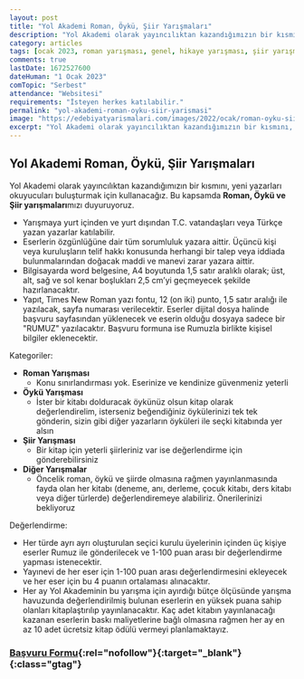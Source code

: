 ```yaml
---
layout: post
title: "Yol Akademi Roman, Öykü, Şiir Yarışmaları"
description: "Yol Akademi olarak yayıncılıktan kazandığımızın bir kısmını, yeni yazarları okuyucuları buluşturmak için kullanacağız. Bu kapsamda Roman, Öykü ve Şiir yarışmamızı duyuruyoruz. "
category: articles
tags: [ocak 2023, roman yarışması, genel, hikaye yarışması, şiir yarışması, kitap dosyası]
comments: true
lastDate: 1672527600
dateHuman: "1 Ocak 2023"
comTopic: "Serbest"
attendance: "Websitesi"
requirements: "İsteyen herkes katılabilir."
permalink: "yol-akademi-roman-oyku-siir-yarismasi"
image: "https://edebiyatyarismalari.com/images/2022/ocak/roman-oyku-siir-yarismasi.jpeg"
excerpt: "Yol Akademi olarak yayıncılıktan kazandığımızın bir kısmını, yeni yazarları okuyucuları buluşturmak için kullanacağız. Bu kapsamda <strong>Roman, Öykü ve Şiir yarışmaları</strong>mızı duyuruyoruz."
---
```


## Yol Akademi Roman, Öykü, Şiir Yarışmaları
Yol Akademi olarak yayıncılıktan kazandığımızın bir kısmını, yeni yazarları okuyucuları buluşturmak için kullanacağız. Bu kapsamda **Roman, Öykü ve Şiir yarışmaları**mızı duyuruyoruz.  

- Yarışmaya yurt içinden ve yurt dışından T.C. vatandaşları veya Türkçe yazan yazarlar katılabilir.
- Eserlerin özgünlüğüne dair tüm sorumluluk yazara aittir. Üçüncü kişi veya kuruluşların telif hakkı konusunda herhangi bir talep veya iddiada bulunmalarından doğacak maddi ve manevi zarar yazara aittir.
- Bilgisayarda word belgesine, A4 boyutunda 1,5 satır aralıklı olarak; üst, alt, sağ ve sol kenar boşlukları 2,5 cm’yi geçmeyecek şekilde hazırlanacaktır.
- Yapıt, Times New Roman yazı fontu, 12 (on iki) punto, 1,5 satır aralığı ile yazılacak, sayfa numarası verilecektir. Eserler dijital dosya halinde başvuru sayfasından yüklenecek ve eserin olduğu dosyaya sadece bir "RUMUZ" yazılacaktır. Başvuru formuna ise Rumuzla birlikte kişisel bilgiler eklenecektir.

Kategoriler:  
- **Roman Yarışması**
    - Konu sınırlandırması yok. Eserinize ve kendinize güvenmeniz yeterli
- **Öykü Yarışması**
    - İster bir kitabı dolduracak öykünüz olsun kitap olarak değerlendirelim, isterseniz beğendiğiniz öykülerinizi tek tek gönderin, sizin gibi diğer yazarların öyküleri ile seçki kitabında yer alsın
- **Şiir Yarışması**
    - Bir kitap için yeterli şiirleriniz var ise değerlendirme için gönderebilirsiniz
- **Diğer Yarışmalar**
    - Öncelik roman, öykü ve şiirde olmasına rağmen yayınlanmasında fayda olan her kitabı (deneme, anı, derleme, çocuk kitabı, ders kitabı veya diğer türlerde) değerlendiremeye alabiliriz. Önerilerinizi bekliyoruz

Değerlendirme:  
- Her türde ayrı ayrı oluşturulan seçici kurulu üyelerinin içinden üç kişiye eserler Rumuz ile gönderilecek ve 1-100 puan arası bir değerlendirme yapması istenecektir.
- Yayınevi de her eser için 1-100 puan arası değerlendirmesini ekleyecek ve her eser için bu 4 puanın ortalaması alınacaktır.
- Her ay Yol Akademinin bu yarışma için ayırdığı bütçe ölçüsünde yarışma havuzunda değerlendirilmiş bulunan eserlerin en yüksek puana sahip olanları kitaplaştırılıp yayınlanacaktır. Kaç adet kitabın yayınlanacağı kazanan eserlerin baskı maliyetlerine bağlı olmasına rağmen her ay en az 10 adet ücretsiz kitap ödülü vermeyi planlamaktayız.

### [Başvuru Formu](https://www.yolakademiyayinevi.com/roman-yarismasi-2022/?ref=edebiyatyarismalari.com){:rel="nofollow"}{:target="_blank"}{:class="gtag"}